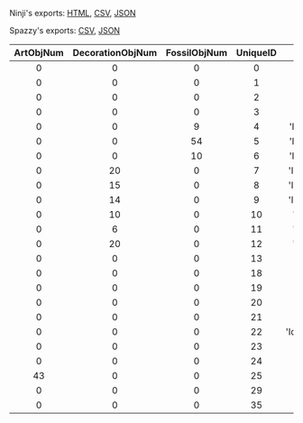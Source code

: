 Ninji's exports: [HTML](https://wuffs.org/acnh/bcsv_150/html/IndoorIdrParam.html), [CSV](https://wuffs.org/acnh/bcsv_150/csv/IndoorIdrParam.csv), [JSON](https://wuffs.org/acnh/bcsv_150/json/IndoorIdrParam.json)

Spazzy's exports: [CSV](https://github.com/McSpazzy/acnh-csv/blob/master/IndoorIdrParam.csv), [JSON](https://github.com/McSpazzy/acnh-json/blob/master/IndoorIdrParam.json)

| ArtObjNum | DecorationObjNum | FossilObjNum | UniqueID | ResourceName |
|:--:|:--:|:--:|:--:|:--:|
| 0 | 0 | 0 | 0 | 'IdrMarket01' | 
| 0 | 0 | 0 | 1 | 'IdrMuseumEnt01' | 
| 0 | 0 | 0 | 2 | 'IdrMuseumEnt00' | 
| 0 | 0 | 0 | 3 | 'IdrTanukichi00' | 
| 0 | 0 | 9 | 4 | 'IdrMuseumFossil_0' | 
| 0 | 0 | 54 | 5 | 'IdrMuseumFossil_1' | 
| 0 | 0 | 10 | 6 | 'IdrMuseumFossil_2' | 
| 0 | 20 | 0 | 7 | 'IdrMuseumInsect_0' | 
| 0 | 15 | 0 | 8 | 'IdrMuseumInsect_1' | 
| 0 | 14 | 0 | 9 | 'IdrMuseumInsect_2' | 
| 0 | 10 | 0 | 10 | 'IdrMuseumFish_0' | 
| 0 | 6 | 0 | 11 | 'IdrMuseumFish_1' | 
| 0 | 20 | 0 | 12 | 'IdrMuseumFish_2' | 
| 0 | 0 | 0 | 13 | 'IdrAirPort00' | 
| 0 | 0 | 0 | 18 | 'IdrMarket02' | 
| 0 | 0 | 0 | 19 | 'IdrTailor00' | 
| 0 | 0 | 0 | 20 | 'IdrOffice01' | 
| 0 | 0 | 0 | 21 | 'IdrOfficeDemo01' | 
| 0 | 0 | 0 | 22 | 'IdrTourCounterDemo' | 
| 0 | 0 | 0 | 23 | 'IdrAmiibo00' | 
| 0 | 0 | 0 | 24 | 'IdrTsunekichi00' | 
| 43 | 0 | 0 | 25 | 'IdrMuseumArt_0' | 
| 0 | 0 | 0 | 29 | 'IdrMuseumEnt02' | 
| 0 | 0 | 0 | 35 | 'IdrDream00' | 

